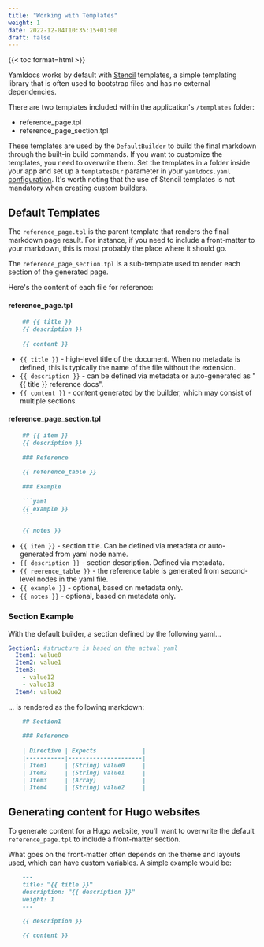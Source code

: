 ```yaml
---
title: "Working with Templates"
weight: 1
date: 2022-12-04T10:35:15+01:00
draft: false
---
```


{{< toc format=html >}}

Yamldocs works by default with [Stencil](https://github.com/minicli/stencil) templates, a simple templating library that is often used to bootstrap files and has no external dependencies.

There are two templates included within the application's `/templates` folder:

- reference_page.tpl
- reference_page_section.tpl

These templates are used by the `DefaultBuilder` to build the final markdown through the built-in build commands. If you want to customize the templates, you need to overwrite them. Set the templates in a folder inside your app and set up a `templatesDir` parameter in your `yamldocs.yaml` [configuration](/docs/getting-started/configuration-options/).
It's worth noting that the use of Stencil templates is not mandatory when creating custom builders.

## Default Templates

The `reference_page.tpl` is the parent template that renders the final markdown page result. For instance, if you need to include a front-matter to your markdown, this is most probably the place where it should go.

The `reference_page_section.tpl` is a sub-template used to render each section of the generated page.

Here's the content of each file for reference:

#### reference_page.tpl

```markdown
    ## {{ title }}
    {{ description }}
    
    {{ content }}
```

- `{{ title }}` - high-level title of the document. When no metadata is defined, this is typically the name of the file without the extension.
- `{{ description }}` - can be defined via metadata or auto-generated as "{{ title }} reference docs".
- `{{ content }}` - content generated by the builder, which may consist of multiple sections.

#### reference_page_section.tpl
```markdown
    ## {{ item }}
    {{ description }}
    
    ### Reference
    
    {{ reference_table }}
    
    ### Example
    
    ```yaml
    {{ example }}
    ```
    
    {{ notes }}
```

- `{{ item }}` - section title. Can be defined via metadata or auto-generated from yaml node name.
- `{{ description }}` - section description. Defined via metadata.
- `{{ reerence_table }}` - the reference table is generated from second-level nodes in the yaml file.
- `{{ example }}` - optional, based on metadata only.
- `{{ notes }}` - optional, based on metadata only.

### Section Example

With the default builder, a section defined by the following yaml...

```yaml
Section1: #structure is based on the actual yaml
  Item1: value0
  Item2: value1
  Item3:
    - value12
    - value13
  Item4: value2

```

... is rendered as the following markdown:

```markdown
    ## Section1
    
    ### Reference
    
    | Directive | Expects             |
    |-----------|---------------------|
    | Item1     | (String) value0     |
    | Item2     | (String) value1     |
    | Item3     | (Array)             |
    | Item4     | (String) value2     |
```

## Generating content for Hugo websites

To generate content for a Hugo website, you'll want to overwrite the default `reference_page.tpl` to include a front-matter section.

What goes on the front-matter often depends on the theme and layouts used, which can have custom variables. A simple example would be:

```markdown
    ---
    title: "{{ title }}"
    description: "{{ description }}"
    weight: 1
    ---

    {{ description }}
    
    {{ content }}
```

